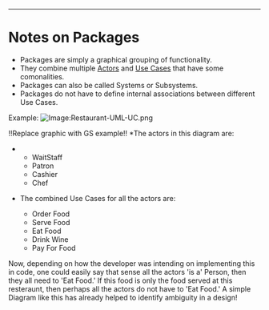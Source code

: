 ------------------------------------------------------------------------

# Notes on Packages

-   Packages are simply a graphical grouping of functionality.
-   They combine multiple [Actors](GS_Actors_Standard.md) and
    [Use Cases](GS_Use-Cases_Standard.md) that have some
    comonalities.
-   Packages can also be called Systems or Subsystems.
-   Packages do not have to define internal associations between
    different Use Cases.


Example:
![Image:Restaurant-UML-UC.png](Restaurant-UML-UC.png "fig:Image:Restaurant-UML-UC.png")


!!Replace graphic with GS example!!
\*The actors in this diagram are:

-   -   WaitStaff
    -   Patron
    -   Cashier
    -   Chef

-   The combined Use Cases for all the actors are:
    -   Order Food
    -   Serve Food
    -   Eat Food
    -   Drink Wine
    -   Pay For Food


Now, depending on how the developer was intending on implementing this
in code, one could easily say that sense all the actors 'is a' Person,
then they all need to 'Eat Food.' If this food is only the food served
at this resteraunt, then perhaps all the actors do not have to 'Eat
Food.' A simple Diagram like this has already helped to identify
ambiguity in a design!
